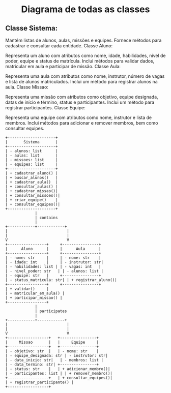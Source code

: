 <div align="center">
  <h1>Diagrama de todas as classes </h1>
</div> 
<h2>Classe Sistema: </h2>


Mantém listas de alunos, aulas, missões e equipes.
Fornece métodos para cadastrar e consultar cada entidade.
Classe Aluno:

Representa um aluno com atributos como nome, idade, habilidades, nível de poder, equipe e status de matrícula.
Inclui métodos para validar dados, matricular em aula e participar de missão.
Classe Aula:

Representa uma aula com atributos como nome, instrutor, número de vagas e lista de alunos matriculados.
Inclui um método para registrar alunos na aula.
Classe Missao:

Representa uma missão com atributos como objetivo, equipe designada, datas de início e término, status e participantes.
Inclui um método para registrar participantes.
Classe Equipe:

Representa uma equipe com atributos como nome, instrutor e lista de membros.
Inclui métodos para adicionar e remover membros, bem como consultar equipes.



















    +---------------------+
    |       Sistema       |
    +---------------------+
    | - alunos: list      |
    | - aulas: list       |
    | - missoes: list     |
    | - equipes: list     |
    +---------------------+
    | + cadastrar_aluno() |
    | + buscar_alunos()   |
    | + cadastrar_aula()  |
    | + consultar_aulas() |
    | + cadastrar_missao()|
    | + consultar_missoes()|
    | + criar_equipe()    |
    | + consultar_equipes()|
    +---------------------+
                 |
                 | contains
                 |
    +------------+------------+
    |                          |
    |                          |
    V                          V
    +-----------------+     +----------------+
    |      Aluno      |     |      Aula      |
    +-----------------+     +----------------+
    | - nome: str     |     | - nome: str    |
    | - idade: int    |     | - instrutor: str|
    | - habilidades: list | | - vagas: int   |
    | - nivel_poder: str   | | - alunos: list |
    | - equipe: str   |     +----------------+
    | - status_matricula: str| | + registrar_aluno()|
    +-----------------+     +----------------+
    | + validar()     |
    | + matricular_em_aula() |
    | + participar_missao() |
    +-----------------+
                 |
                 | participates
                 |
    +------------+------------+
    |                          |
    |                          |
    V                          V
    +------------------+   +----------------+
    |     Missao       |   |     Equipe     |
    +------------------+   +----------------+
    | - objetivo: str  |   | - nome: str    |
    | - equipe_designada: str | - instrutor: str|
    | - data_inicio: str|   | - membros: list |
    | - data_termino: str| +----------------+
    | - status: str    |   | + adicionar_membro()|
    | - participantes: list | | + remover_membro()|
    +------------------+   | + consultar_equipes()|
    | + registrar_participante() |
    +------------------+ 
